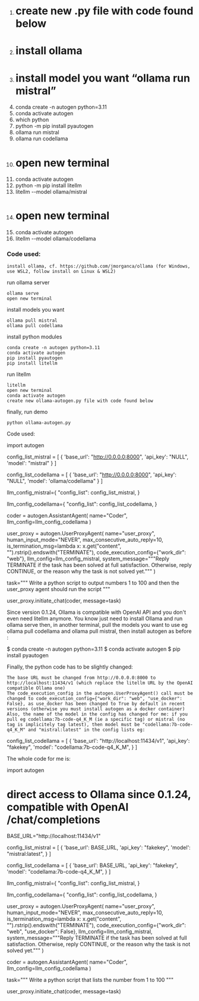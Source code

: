 1. # create new .py file with code found below
2. # install ollama
3. # install model you want “ollama run mistral”
4. conda create -n autogen python=3.11
5. conda activate autogen
6. which python
7. python -m pip install pyautogen
7. ollama run mistral
8. ollama run codellama
9. # open new terminal
10. conda activate autogen
11. python -m pip install litellm
12. litellm --model ollama/mistral
13. # open new terminal
14. conda activate autogen
15. litellm --model ollama/codellama

### Code used:


    install ollama, cf. https://github.com/jmorganca/ollama (for Windows, use WSL2, follow install on Linux & WSL2)

run ollama server

    ollama serve
    open new terminal

install models you want

    ollama pull mistral
    ollama pull codellama

install python modules

    conda create -n autogen python=3.11
    conda activate autogen
    pip install pyautogen
    pip install litellm

run litellm

    litellm
    open new terminal
    conda activate autogen
    create new ollama-autogen.py file with code found below

finally, run demo

    python ollama-autogen.py

Code used:

import autogen

config_list_mistral = [
{
'base_url': "http://0.0.0.0:8000",
'api_key': "NULL",
'model': "mistral"
}
]

config_list_codellama = [
{
'base_url': "http://0.0.0.0:8000",
'api_key': "NULL",
'model': 'ollama/codellama"
}
]

llm_config_mistral={
"config_list": config_list_mistral,
}

llm_config_codellama={
"config_list": config_list_codellama,
}

coder = autogen.AssistantAgent(
name="Coder",
llm_config=llm_config_codellama
)

user_proxy = autogen.UserProxyAgent(
name="user_proxy",
human_input_mode="NEVER",
max_consecutive_auto_reply=10,
is_termination_msg=lambda x: x.get("content", "").rstrip().endswith("TERMINATE"),
code_execution_config={"work_dir": "web"},
llm_config=llm_config_mistral,
system_message="""Reply TERMINATE if the task has been solved at full satisfaction.
Otherwise, reply CONTINUE, or the reason why the task is not solved yet."""
)

task="""
Write a python script to output numbers 1 to 100 and then the user_proxy agent should run the script
"""

user_proxy.initiate_chat(coder, message=task)








Since version 0.1.24, Ollama is compatible with OpenAI API and you don't even need litellm anymore.
You know just need to install Ollama and run ollama serve then, in another terminal, pull the models you want to use eg ollama pull codellama and ollama pull mistral, then install autogen as before :

$ conda create -n autogen python=3.11
$ conda activate autogen
$ pip install pyautogen

Finally, the python code has to be slightly changed:

    The base URL must be changed from http://0.0.0.0:8000 to http://localhost:11434/v1 (which replace the litellm URL by the OpenAI compatible Ollama one)
    The code_execution_config in the autogen.UserProxyAgent() call must be changed to code_execution_config={"work_dir": "web", "use_docker": False}, as use_docker has been changed to True by default in recent versions (otherwise you must install autogen as a docker container)
    Also, the name of the model in the config has changed for me: if you pull eg codellama:7b-code-q4_K_M (ie a specific tag) or mistral (no tag is implicitely tag latest), then model must be "codellama:7b-code-q4_K_M" and "mistral:latest" in the config lists eg:

config_list_codellama = [
    {
        'base_url': "http://localhost:11434/v1",
        'api_key': "fakekey",
        'model': "codellama:7b-code-q4_K_M",
    }
]

The whole code for me is:

import autogen

# direct access to Ollama since 0.1.24, compatible with OpenAI /chat/completions
BASE_URL="http://localhost:11434/v1"

config_list_mistral = [
    {
        'base_url': BASE_URL,
        'api_key': "fakekey",
        'model': "mistral:latest",
    }
]

config_list_codellama = [
    {
        'base_url': BASE_URL,
        'api_key': "fakekey",
        'model': "codellama:7b-code-q4_K_M",
    }
]

llm_config_mistral={
    "config_list": config_list_mistral,
}

llm_config_codellama={
    "config_list": config_list_codellama,
}

user_proxy = autogen.UserProxyAgent(
    name="user_proxy",
    human_input_mode="NEVER",
    max_consecutive_auto_reply=10,
    is_termination_msg=lambda x: x.get("content", "").rstrip().endswith("TERMINATE"),
    code_execution_config={"work_dir": "web", "use_docker": False},
    llm_config=llm_config_mistral,
    system_message="""Reply TERMINATE if the task has been solved at full satisfaction.
Otherwise, reply CONTINUE, or the reason why the task is not solved yet."""
)

coder = autogen.AssistantAgent(
    name="Coder",
    llm_config=llm_config_codellama
)

task="""
Write a python script that lists the number from 1 to 100
"""

user_proxy.initiate_chat(coder, message=task)

